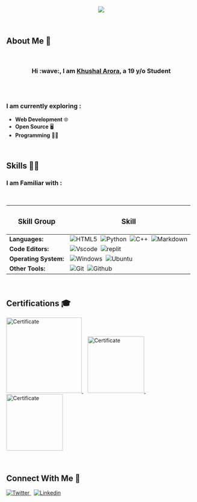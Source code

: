 <h3 align="center"> <img src="https://user-images.githubusercontent.com/83774725/222138560-f694e595-cf5c-48c0-90cb-517cbffc2bae.png" > </h3>


<br>

## **About Me** 👨

<br>
<h3 align="center", border="2px solid white"> Hi :wave:, I am <a href="https://twitter.com/khushaltwts">Khushal Arora</a>, a 19 y/o Student </h3>
<br><br>

### **I am currently exploring :**
 * **Web Development** 🌐
 * **Open Source** 🖥
 * **Programming** 👨‍💻
<br>

## **Skills** 👨‍💻

### **I am Familiar with :**
<br>

| <h3>Skill Group</h3> |     <h3>Skill</h3>         |
| -------------------- | -------------------------- |
| **Languages:** | <img src="https://img.shields.io/badge/HTML5-E34F26?style=for-the-badge&logo=html5&logoColor=white" alt="HTML5">&nbsp; <img src="https://img.shields.io/badge/Python-14354C?style=for-the-badge&logo=python&logoColor=white" alt="Python">&nbsp; <img src="https://img.shields.io/badge/C%2B%2B-00599C?style=for-the-badge&logo=c%2B%2B&logoColor=white" alt="C++">&nbsp; <img src="https://img.shields.io/badge/Markdown-000000?style=for-the-badge&logo=markdown&logoColor=white" alt="Markdown">|
| **Code Editors:** | <img src="https://img.shields.io/badge/Visual_Studio_Code-0078D4?style=for-the-badge&logo=visual%20studio%20code&logoColor=white" alt="Vscode">&nbsp; <img src="https://img.shields.io/badge/replit-667881?style=for-the-badge&logo=replit&logoColor=white" alt="replit"> |
| **Operating System:** | <img src="https://img.shields.io/badge/Windows-0078D6?style=for-the-badge&logo=windows&logoColor=white" alt="Windows">&nbsp; <img src="https://img.shields.io/badge/Ubuntu-E95420?style=for-the-badge&logo=ubuntu&logoColor=white" alt="Ubuntu">|
| **Other Tools:** | <img src="https://img.shields.io/badge/GIT-E44C30?style=for-the-badge&logo=git&logoColor=white" alt="Git">&nbsp; <img src="https://img.shields.io/badge/GitHub-100000?style=for-the-badge&logo=github&logoColor=white" alt="Github"> |

<br>

## Certifications 🎓

<a href="https://www.hackerrank.com/certificates/fa4682f96c74" target="_blank"> <img src="https://user-images.githubusercontent.com/83774725/221908116-c79f79cb-1bb0-4253-b034-3fb2ab0f7a1b.png" alt="Certificate" width="200"> </a>&nbsp;&nbsp; <a href="https://www.kaggle.com/learn/certification/khushalarora26/python" terget="_blank"> <img src="https://user-images.githubusercontent.com/83774725/223450977-bc403e8a-2f4b-4b8d-bb1e-5673c9291c47.png" alt="Certificate" height="150"> </a>&nbsp;&nbsp; <a href="https://www.kaggle.com/learn/certification/khushalarora26/intro-to-programming" target="_blank"> <img src="https://user-images.githubusercontent.com/83774725/223456335-12362cd3-e28f-4479-ae36-aa41808f781e.png" alt="Certificate" height="150"> </a>

<br>

## Connect With Me 🤝

<a href="https://twitter.com/khushaltwts" target="_blank"> <img src="https://img.shields.io/badge/Twitter-1DA1F2?style=for-the-badge&logo=twitter&logoColor=white" alt="Twitter"> </a>&nbsp; <a href="https://www.linkedin.com/in/khushal-arora" target="_blank"> <img src="https://img.shields.io/badge/LinkedIn-0077B5?style=for-the-badge&logo=linkedin&logoColor=white" alt="Linkedin"> </a>

